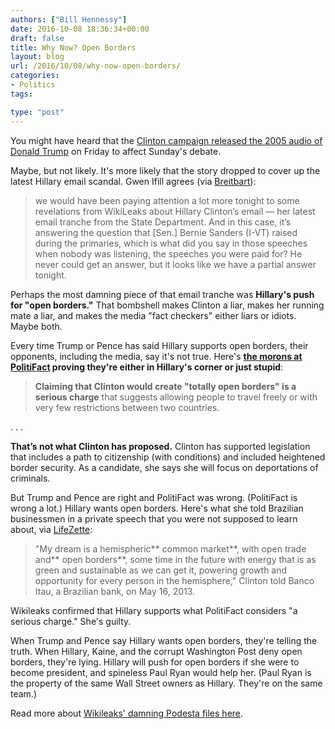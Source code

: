 ```yaml
---
authors: ["Bill Hennessy"]
date: 2016-10-08 18:36:34+00:00
draft: false
title: Why Now? Open Borders
layout: blog
url: /2016/10/08/why-now-open-borders/
categories:
- Politics
tags:

type: "post"
---
```


You might have heard that the [Clinton campaign released the 2005 audio of Donald Trump](https://hennessysview.com/2016/10/08/clinton-vs-trump-on-women/) on Friday to affect Sunday's debate.

Maybe, but not likely. It's more likely that the story dropped to cover up the latest Hillary email scandal. Gwen Ifill agrees (via [Breitbart](https://www.breitbart.com/video/2016/10/08/gwen-ifill-absent-the-trump-audio-wed-be-paying-a-lot-more-attention-to-hillary-speech-revelations/)):



> we would have been paying attention a lot more tonight to some revelations from WikiLeaks about Hillary Clinton’s email — her latest email tranche from the State Department. And in this case, it’s answering the question that [Sen.] Bernie Sanders (I-VT) raised during the primaries, which is what did you say in those speeches when nobody was listening, the speeches you were paid for? He never could get an answer, but it looks like we have a partial answer tonight.



Perhaps the most damning piece of that email tranche was **Hillary's push for "open borders."** That bombshell makes Clinton a liar, makes her running mate a liar, and makes the media "fact checkers" either liars or idiots. Maybe both.

Every time Trump or Pence has said Hillary supports open borders, their opponents, including the media, say it's not true. Here's **[the morons at PolitiFact](https://www.politifact.com/florida/statements/2016/jun/23/donald-trump/donald-trump-says-hillary-clinton-would-create-tot/) proving they're either in Hillary's corner or just stupid**:



> **Claiming that Clinton would create "totally open borders" is a serious charge** that suggests allowing people to travel freely or with very few restrictions between two countries.

. . .

**That’s not what Clinton has proposed.** Clinton has supported legislation that includes a path to citizenship (with conditions) and included heightened border security. As a candidate, she says she will focus on deportations of criminals.



But Trump and Pence are right and PolitiFact was wrong. (PolitiFact is wrong a lot.) Hillary wants open borders. Here's what she told Brazilian businessmen in a private speech that you were not supposed to learn about, via [LifeZette](https://www.lifezette.com/polizette/wikileaks-dump-hillary-dreams-open-trade-open-borders/):



> "My dream is a hemispheric** common market**, with open trade and** open borders**, some time in the future with energy that is as green and sustainable as we can get it, powering growth and opportunity for every person in the hemisphere," Clinton told Banco Itau, a Brazilian bank, on May 16, 2013.



Wikileaks confirmed that Hillary supports what PolitiFact considers "a serious charge." She's guilty.

When Trump and Pence say Hillary wants open borders, they're telling the truth. When Hillary, Kaine, and the corrupt Washington Post deny open borders, they're lying. Hillary will push for open borders if she were to become president, and spineless Paul Ryan would help her. (Paul Ryan is the property of the same Wall Street owners as Hillary. They're on the same team.)

Read more about [Wikileaks' damning Podesta files here](https://www.zerohedge.com/news/2016-10-08/latest-wikileaks-revelations).
